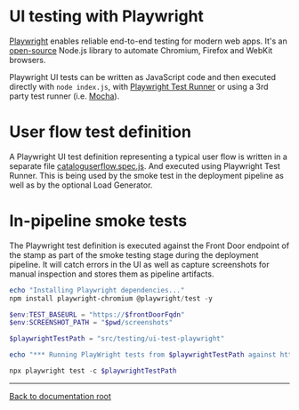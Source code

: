 # UI testing with Playwright

[Playwright](https://playwright.dev/) enables reliable end-to-end testing for modern web apps. It's an [open-source](https://github.com/microsoft/playwright) Node.js library to automate Chromium, Firefox and WebKit browsers.

Playwright UI tests can be written as JavaScript code and then executed directly with `node index.js`, with [Playwright Test Runner](https://playwright.dev/docs/test-intro/) or using a 3rd party test runner (i.e. [Mocha](https://playwright.dev/docs/test-runners#mocha)).

# User flow test definition

A Playwright UI test definition representing a typical user flow is written in a separate file [cataloguserflow.spec.js](./cataloguserflow.spec.js). And executed using Playwright Test Runner. This is being used by the smoke test in the deployment pipeline as well as by the optional Load Generator.

# In-pipeline smoke tests

The Playwright test definition is executed against the Front Door endpoint of the stamp as part of the smoke testing stage during the deployment pipeline. It will catch errors in the UI as well as capture screenshots for manual inspection and stores them as pipeline artifacts.

```powershell
echo "Installing Playwright dependencies..."
npm install playwright-chromium @playwright/test -y

$env:TEST_BASEURL = "https://$frontDoorFqdn"
$env:SCREENSHOT_PATH = "$pwd/screenshots"

$playwrightTestPath = "src/testing/ui-test-playwright"

echo "*** Running PlayWright tests from $playwrightTestPath against https://$frontDoorFqdn"

npx playwright test -c $playwrightTestPath

```

---

[Back to documentation root](/docs/README.md)
